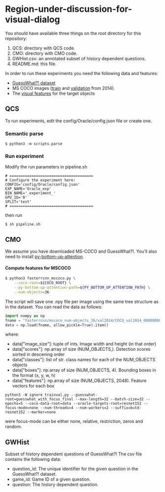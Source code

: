 # Region-under-discussion-for-visual-dialog

You should have available three things on the root directory for this repository:
1. QCS: directory with QCS code.
2. CMO: directory with CMO code.
3. GWHist.csv: an annotated subset of history dependent questions.
4. README.md: this file.

In order to run these experiments you need the following data and features:

+ [GuessWhat?! dataset](https://drive.google.com/file/d/1JiJIV_Ve65SHriU8veTtLVWmlM-Nu6pi/view?usp=sharing)
+ MS COCO images ([train](images.cocodataset.org/zips/train2014.zip) and [validation](images.cocodataset.org/zips/val2014.zip) from 2014).
+ The [visual features](https://drive.google.com/file/d/1t1PoKWkrDoKlQwJehtG2mHiuJ5B9-Al2/view?usp=sharing) for the target objects

## QCS
To run experiments, edit the config/Oracle/config.json file or create one.

### Semantic parse
```
$ python3 -m scripts.parse
```

### Run experiment
Modify the run parameters in pipeline.sh

```
# ======================================
# Configure the experiment here:
CONFIG='config/Oracle/config.json'
EXP_NAME='Oracle_exp'
BIN_NAME='_experiment_'
GPU_ID='0'
SPLIT='test'
# ======================================
```
then run
```
$ sh pipeline.sh
```

### 

## CMO

We assume you have downloaded MS-COCO and GuessWhat?!. You'll also need to install [py-bottom-up-attention](https://github.com/airsplay/py-bottom-up-attention).

#### Compute features for MSCOCO

```sh
$ python3 fasterrcnn_mscoco.py \
    --coco-root=${COCO_ROOT} \
    --py-bottom-up-attention-path=${PY_BOTTOM_UP_ATTENTION_PATH} \
    --num-objects=36
```

The script will save one .npy file per image using the same tree structure as in the dataset. You can read the data as follows:

```python
import numpy as np
fname = "fasterrcnn/mscoco_num-objects_36/val2014/COCO_val2014_000000000042.npy"
data = np.load(fname, allow_pickle=True).item()
```

where:

 - data["image_size"]: tuple of ints. Image width and height (in that order)
 - data["scores"]: np.array of size (NUM_OBJECTS,). Detection scores sorted in descening order
 - data["classes"]: list of str. class names for each of the NUM_OBJECTS objects
 - data["boxes"]: np.array of size (NUM_OBJECTS, 4). Bounding boxes in the format (x, y, w, h)
 - data["features"]: np.array of size (NUM_OBJECTS, 2048). Feature vectors for each box

```
python3 -W ignore trainval.py --guesswhat-root=guesswhat_with_focus_final --max-length=32 --batch-size=32 --epochs=5 --coco-data-root=data --oracle-targets-root=resnet152 --focus-mode=none --num-threads=4 --num-workers=2 --suffix=butd-resnet152 --marker=none
```
were focus-mode can be either none, relative, restriction, zeros and random.

## GWHist

Subset of history dependent questions of GuessWhat?!
The csv file contains the following data:

- question\_id: The unique identifier for the given question in the GuessWhat?! dataset.
- game\_id: Game ID of a given question.
- question: The history dependent question.

